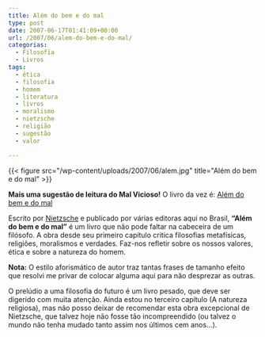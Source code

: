 ```yaml
---
title: Além do bem e do mal
type: post
date: 2007-06-17T01:41:09+00:00
url: /2007/06/alem-do-bem-e-do-mal/
categorias:
  - Filosofia
  - Livros
tags:
  - ética
  - filosofia
  - homem
  - literatura
  - livros
  - moralismo
  - nietzsche
  - religião
  - sugestão
  - valor

---
```

{{< figure src="/wp-content/uploads/2007/06/alem.jpg" title="Além do bem e do mal" >}}

**Mais uma sugestão de leitura do Mal Vicioso!** O livro da vez é: [Além do bem e do mal][1]

Escrito por [Nietzsche][2] e publicado por várias editoras aqui no Brasil, **“Além do bem e do mal”** é um livro que não pode faltar na cabeceira de um filósofo. A obra desde seu primeiro capítulo critica filosofias metafísicas, religiões, moralismos e verdades. Faz-nos refletir sobre os nossos valores, ética e sobre a natureza do homem.

**Nota:** O estilo aforismático de autor traz tantas frases de tamanho efeito que resolvi me privar de colocar alguma aqui para não desprezar as outras.

O prelúdio a uma filosofia do futuro é um livro pesado, que deve ser digerido com muita atenção. Ainda estou no terceiro capítulo (A natureza religiosa), mas não posso deixar de recomendar esta obra excepcional de Nietzsche, que talvez hoje não fosse tão incompreendido (ou talvez o mundo não tenha mudado tanto assim nos últimos cem anos…).

 [1]: http://www.livrariasaraiva.com.br/produto/produto.dll/detalhe?pro_id=175265&ID=C902D9DA7D7061016211F0715 "Comprar na Saraiva"
 [2]: http://pt.wikipedia.org/wiki/Nietzsche

